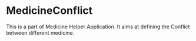 # MedicineConflict
This is a part of Medicine Helper Application.
It aims at defining the Conflict between different medicine.
